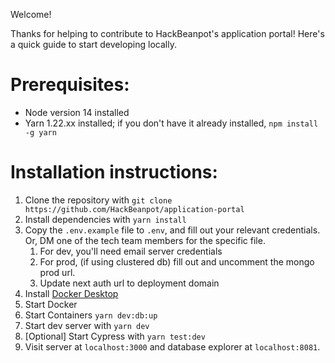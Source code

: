 Welcome!

Thanks for helping to contribute to HackBeanpot's application portal! Here's a
quick guide to start developing locally.

# Prerequisites:

- Node version 14 installed
- Yarn 1.22.xx installed; if you don't have it already installed, `npm install -g yarn`

# Installation instructions:

1. Clone the repository with `git clone https://github.com/HackBeanpot/application-portal`
2. Install dependencies with `yarn install`
3. Copy the `.env.example` file to `.env`, and fill out your relevant credentials. Or, DM one of the tech team members for the specific file.
   1. For dev, you'll need email server credentials
   2. For prod, (if using clustered db) fill out and uncomment the mongo prod url.
   3. Update next auth url to deployment domain
4. Install [Docker Desktop](https://docs.docker.com/desktop/)
5. Start Docker
6. Start Containers `yarn dev:db:up`
7. Start dev server with `yarn dev`
8. [Optional] Start Cypress with `yarn test:dev`
9. Visit server at `localhost:3000` and database explorer at `localhost:8081`.
